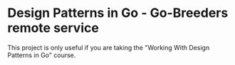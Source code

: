 # Design Patterns in Go - Go-Breeders remote service

This project is only useful if you are taking the "Working With Design Patterns in Go" course.